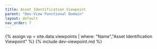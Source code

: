 ```yaml
---
title: Asset Identification Viewpoint
parent: "Dev-View Functional Domain"
layout: default
nav_order: 7
---
```

{% assign vp = site.data.viewpoints | where: "Name","Asset Identification Viewpoint" %}
{% include dev-viewpoint.md %}